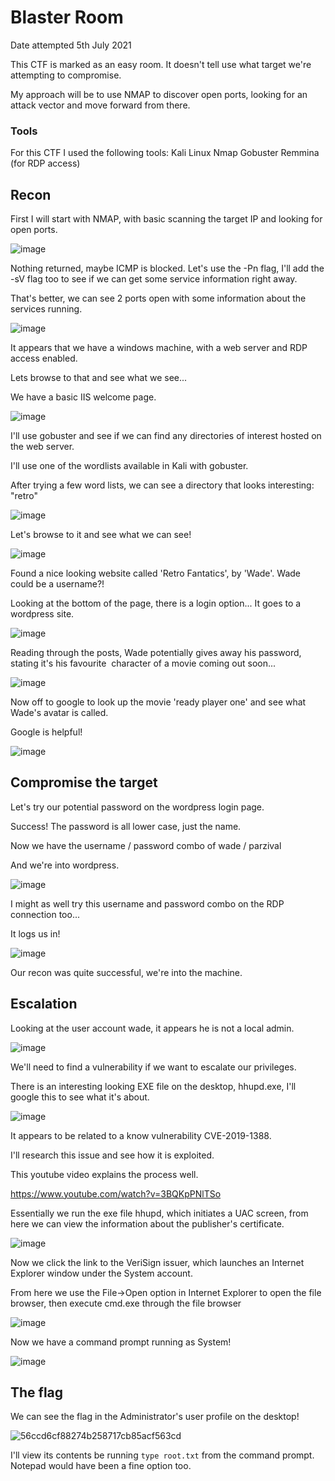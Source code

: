 # Blaster Room

Date attempted 5th July 2021

This CTF is marked as an easy room. It doesn't tell use what target we're attempting to compromise.

My approach will be to use NMAP to discover open ports, looking for an attack vector and move forward from there.

### Tools

For this CTF I used the following tools:
Kali Linux
Nmap
Gobuster
Remmina (for RDP access)

## Recon

First I will start with NMAP, with basic scanning the target IP and looking for open ports.

![image](https://user-images.githubusercontent.com/60744763/124467430-31eb1b80-dddb-11eb-95b0-c82bce7492de.png)

Nothing returned, maybe ICMP is blocked. Let's use the -Pn flag, I'll add the -sV flag too to see if we can get some service information right away.

That's better, we can see 2 ports open with some information about the services running.

![image](https://user-images.githubusercontent.com/60744763/124467542-53e49e00-dddb-11eb-97fe-81dcb80ef323.png)

It appears that we have a windows machine, with a web server and RDP access enabled.

Lets browse to that and see what we see...

We have a basic IIS welcome page.

![image](https://user-images.githubusercontent.com/60744763/124467579-5e069c80-dddb-11eb-8f0d-1a37fe3cbff9.png)

I'll use gobuster and see if we can find any directories of interest hosted on the web server.

I'll use one of the wordlists available in Kali with gobuster.

After trying a few word lists, we can see a directory that looks interesting: "retro"

![image](https://user-images.githubusercontent.com/60744763/124467602-68c13180-dddb-11eb-895b-202ab287360f.png)

Let's browse to it and see what we can see!

![image](https://user-images.githubusercontent.com/60744763/124467629-737bc680-dddb-11eb-8f3d-0115e139316f.png)

Found a nice looking website called 'Retro Fantatics', by 'Wade'. Wade could be a username?!

Looking at the bottom of the page, there is a login option... It goes to a wordpress site.

![image](https://user-images.githubusercontent.com/60744763/124467652-7d052e80-dddb-11eb-82b4-994c3a55cd2c.png)

Reading through the posts, Wade potentially gives away his password, stating it's his favourite  character of a movie coming out soon...

![image](https://user-images.githubusercontent.com/60744763/124467680-85f60000-dddb-11eb-9f6d-8292271d8771.png)

Now off to google to look up the movie 'ready player one' and see what Wade's avatar is called.

Google is helpful!

![image](https://user-images.githubusercontent.com/60744763/124467744-9ad29380-dddb-11eb-80a2-70de350a64df.png)

## Compromise the target

Let's try our potential password on the wordpress login page.

Success! The password is all lower case, just the name.

Now we have the username / password combo of wade / parzival

And we're into wordpress.

![image](https://user-images.githubusercontent.com/60744763/124467773-a32ace80-dddb-11eb-8d32-8621e3a2959f.png)

I might as well try this username and password combo on the RDP connection too...

It logs us in!

![image](https://user-images.githubusercontent.com/60744763/124467792-ad4ccd00-dddb-11eb-8bad-cf7c40218013.png)

Our recon was quite successful, we're into the machine.

## Escalation

Looking at the user account wade, it appears he is not a local admin.

![image](https://user-images.githubusercontent.com/60744763/124467824-b63d9e80-dddb-11eb-9fca-5537df68b905.png)

We'll need to find a vulnerability if we want to escalate our privileges.

There is an interesting looking EXE file on the desktop, hhupd.exe, I'll google this to see what it's about.

![image](https://user-images.githubusercontent.com/60744763/124467849-bfc70680-dddb-11eb-9206-abe5d3af8505.png)

It appears to be related to a know vulnerability CVE-2019-1388.

I'll research this issue and see how it is exploited.

This youtube video explains the process well.

https://www.youtube.com/watch?v=3BQKpPNlTSo

Essentially we run the exe file hhupd, which initiates a UAC screen, from here we can view the information about the publisher's certificate.

![image](https://user-images.githubusercontent.com/60744763/124467875-c9e90500-dddb-11eb-9cc1-ace446a5df0f.png)

Now we click the link to the VeriSign issuer, which launches an Internet Explorer window under the System account.

From here we use the File->Open option in Internet Explorer to open the file browser, then execute cmd.exe through the file browser

![image](https://user-images.githubusercontent.com/60744763/124467896-d2414000-dddb-11eb-8026-d106f7abb46b.png)

Now we have a command prompt running as System!

![image](https://user-images.githubusercontent.com/60744763/124467943-dcfbd500-dddb-11eb-9666-a8bba00fbf88.png)

## The flag

We can see the flag in the Administrator's user profile on the desktop!

![56ccd6cf88274b258717cb85acf563cd](https://user-images.githubusercontent.com/60744763/124468022-f1d86880-dddb-11eb-8878-766829bdee20.png)

I'll view its contents be running `type root.txt` from the command prompt. Notepad would have been a fine option too.

